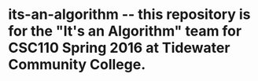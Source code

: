# its-an-algorithm -- this repository is for the "It's an Algorithm" team for CSC110 Spring 2016 at Tidewater Community College.
